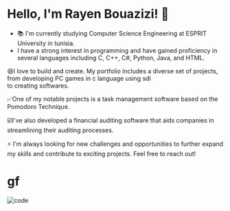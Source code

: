 
# Hello, I'm Rayen Bouazizi! 👋

- 📚 I'm currently studying Computer Science Engineering at ESPRIT University in tunisia.
-  I have a strong interest  in programming and have gained proficiency in several languages including C, C++, C#, Python, Java, and HTML.

😄I love to build and create. My portfolio includes a diverse set of projects, from developing PC games in c language using sdl  
to creating softwares.

✅One of my notable projects is a task management software based on the
Pomodoro Technique.

☑️I've also developed a financial auditing software that aids companies in streamlining their auditing processes.


 ⚡ I'm always looking for new challenges and opportunities to further expand my skills and contribute  to exciting projects. Feel free to reach out!

# gf

![code](https://github.com/rayen-feb/rayen-feb/assets/131598929/3f1ca225-abb3-4978-aa4a-a3edb85fc65c)

